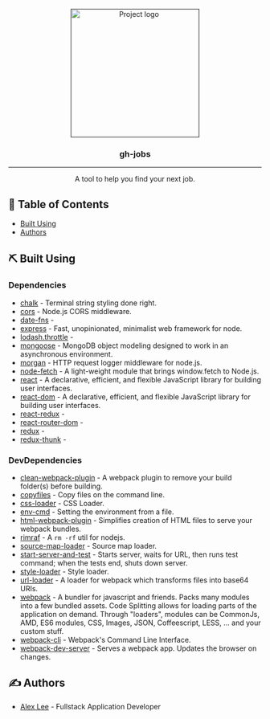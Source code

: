 <p align="center">
  <a href="" rel="noopener">
 <img width=256px height=256px src="https://svgshare.com/i/LWJ.svg" alt="Project logo"></a>
</p>

<h3 align="center">gh-jobs</h3>

---

<p align="center">A tool to help you find your next job.</b>
    <br> 
</p>

## 📝 Table of Contents

- [Built Using](#built_using)
- [Authors](#authors)

## ⛏️ Built Using <a name = "built_using"></a>

### Dependencies

- [chalk](https://github.com/chalk/chalk) - Terminal string styling done right.
- [cors](https://github.com/expressjs/cors) - Node.js CORS middleware.
- [date-fns]() -
- [express](https://expressjs.com/) - Fast, unopinionated, minimalist web framework for node.
- [lodash.throttle]() - 
- [mongoose](https://mongoosejs.com/) - MongoDB object modeling designed to work in an asynchronous environment.
- [morgan](https://github.com/expressjs/morgan) - HTTP request logger middleware for node.js.
- [node-fetch](https://github.com/node-fetch/node-fetch) - A light-weight module that brings window.fetch to Node.js.
- [react](https://reactjs.org/) - A declarative, efficient, and flexible JavaScript library for building user interfaces.
- [react-dom](https://www.npmjs.com/package/react-dom) - A declarative, efficient, and flexible JavaScript library for building user interfaces.
- [react-redux]() -
- [react-router-dom]() -
- [redux]() - 
- [redux-thunk]() -

### DevDependencies

- [clean-webpack-plugin](https://github.com/johnagan/clean-webpack-plugin) - A webpack plugin to remove your build folder(s) before building.
- [copyfiles](https://github.com/calvinmetcalf/copyfiles) - Copy files on the command line.
- [css-loader](https://github.com/webpack-contrib/css-loader) - CSS Loader.
- [env-cmd](https://github.com/toddbluhm/env-cmd) - Setting the environment from a file.
- [html-webpack-plugin](https://github.com/jantimon/html-webpack-plugin) - Simplifies creation of HTML files to serve your webpack bundles.
- [rimraf](https://github.com/isaacs/rimraf) - A `rm -rf` util for nodejs.
- [source-map-loader](https://webpack.js.org/loaders/source-map-loader/) - Source map loader.
- [start-server-and-test](https://github.com/bahmutov/start-server-and-test) - Starts server, waits for URL, then runs test command; when the tests end, shuts down server.
- [style-loader](https://github.com/webpack-contrib/style-loader) - Style loader.
- [url-loader](https://webpack.js.org/loaders/url-loader/) - A loader for webpack which transforms files into base64 URIs.
- [webpack](https://webpack.js.org/) - A bundler for javascript and friends. Packs many modules into a few bundled assets. Code Splitting allows for loading parts of the application on demand. Through "loaders", modules can be CommonJs, AMD, ES6 modules, CSS, Images, JSON, Coffeescript, LESS, ... and your custom stuff.
- [webpack-cli](https://webpack.js.org/api/cli/) - Webpack's Command Line Interface.
- [webpack-dev-server](https://webpack.js.org/configuration/dev-server/) - Serves a webpack app. Updates the browser on changes.

## ✍️ Authors <a name = "authors"></a>

- [Alex Lee](https://alexlee.dev/) - Fullstack Application Developer
